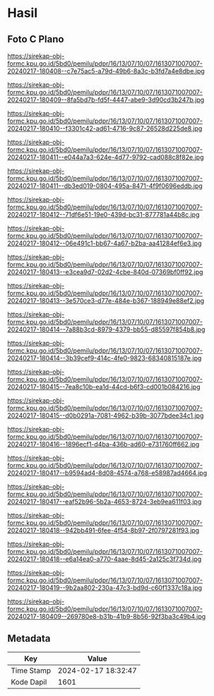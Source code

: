# Hasil

## Foto C Plano

https://sirekap-obj-formc.kpu.go.id/5bd0/pemilu/pdpr/16/13/07/10/07/1613071007007-20240217-180408--c7e75ac5-a79d-49b6-8a3c-b3fd7a4e8dbe.jpg

https://sirekap-obj-formc.kpu.go.id/5bd0/pemilu/pdpr/16/13/07/10/07/1613071007007-20240217-180409--8fa5bd7b-fd5f-4447-abe9-3d90cd3b247b.jpg

https://sirekap-obj-formc.kpu.go.id/5bd0/pemilu/pdpr/16/13/07/10/07/1613071007007-20240217-180410--f3301c42-ad61-4716-9c87-26528d225de8.jpg

https://sirekap-obj-formc.kpu.go.id/5bd0/pemilu/pdpr/16/13/07/10/07/1613071007007-20240217-180411--e044a7a3-624e-4d77-9792-cad088c8f82e.jpg

https://sirekap-obj-formc.kpu.go.id/5bd0/pemilu/pdpr/16/13/07/10/07/1613071007007-20240217-180411--db3ed019-0804-495a-8471-4f9f0696eddb.jpg

https://sirekap-obj-formc.kpu.go.id/5bd0/pemilu/pdpr/16/13/07/10/07/1613071007007-20240217-180412--71df6e51-19e0-439d-bc31-877781a44b8c.jpg

https://sirekap-obj-formc.kpu.go.id/5bd0/pemilu/pdpr/16/13/07/10/07/1613071007007-20240217-180412--06e491c1-bb67-4a67-b2ba-aa41284ef6e3.jpg

https://sirekap-obj-formc.kpu.go.id/5bd0/pemilu/pdpr/16/13/07/10/07/1613071007007-20240217-180413--e3cea9d7-02d2-4cbe-840d-07369bf0ff92.jpg

https://sirekap-obj-formc.kpu.go.id/5bd0/pemilu/pdpr/16/13/07/10/07/1613071007007-20240217-180413--3e570ce3-d77e-484e-b367-188949e88ef2.jpg

https://sirekap-obj-formc.kpu.go.id/5bd0/pemilu/pdpr/16/13/07/10/07/1613071007007-20240217-180414--7a88b3cd-8979-4379-bb55-d85597f854b8.jpg

https://sirekap-obj-formc.kpu.go.id/5bd0/pemilu/pdpr/16/13/07/10/07/1613071007007-20240217-180414--3b39cef9-414c-4fe0-9823-68340815187e.jpg

https://sirekap-obj-formc.kpu.go.id/5bd0/pemilu/pdpr/16/13/07/10/07/1613071007007-20240217-180415--7ea8c10b-ea1d-44cd-b6f3-cd001b084216.jpg

https://sirekap-obj-formc.kpu.go.id/5bd0/pemilu/pdpr/16/13/07/10/07/1613071007007-20240217-180415--d0b0291a-7081-4962-b39b-3077bdee34c1.jpg

https://sirekap-obj-formc.kpu.go.id/5bd0/pemilu/pdpr/16/13/07/10/07/1613071007007-20240217-180416--1896ecf1-d4ba-436b-ad60-e731760ff662.jpg

https://sirekap-obj-formc.kpu.go.id/5bd0/pemilu/pdpr/16/13/07/10/07/1613071007007-20240217-180417--b9594ad4-8d08-4574-a768-e58987ad4664.jpg

https://sirekap-obj-formc.kpu.go.id/5bd0/pemilu/pdpr/16/13/07/10/07/1613071007007-20240217-180417--eaf52b96-5b2a-4653-8724-3eb9ea611f03.jpg

https://sirekap-obj-formc.kpu.go.id/5bd0/pemilu/pdpr/16/13/07/10/07/1613071007007-20240217-180418--942bb491-6fee-4f54-8b97-2f0797281f93.jpg

https://sirekap-obj-formc.kpu.go.id/5bd0/pemilu/pdpr/16/13/07/10/07/1613071007007-20240217-180418--e6a14ea0-a770-4aae-8d45-2a125c3f734d.jpg

https://sirekap-obj-formc.kpu.go.id/5bd0/pemilu/pdpr/16/13/07/10/07/1613071007007-20240217-180419--9b2aa802-230a-47c3-bd9d-c60f1337c18a.jpg

https://sirekap-obj-formc.kpu.go.id/5bd0/pemilu/pdpr/16/13/07/10/07/1613071007007-20240217-180409--269780e8-b31b-41b9-8b56-92f3ba3c49b4.jpg


## Metadata

| Key        | Value               |
| ---------- | ------------------- |
| Time Stamp | 2024-02-17 18:32:47 |
| Kode Dapil | 1601                |



